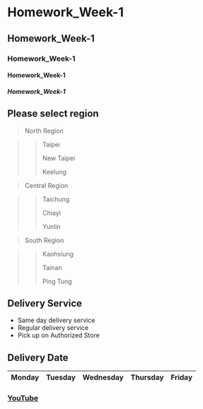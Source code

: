 # Homework_Week-1
## Homework_Week-1
### Homework_Week-1
#### Homework_Week-1
##### Homework_Week-1

## Please select region

> North Region 

>> Taipei
>>
>> New Taipei
>>
>> Keelung

> Central Region 

>> Taichung
>>
>> Chiayi
>>
>> Yunlin

> South Region 

>> Kaohsiung
>>
>> Tainan
>>
>> Ping Tung

## Delivery Service 
+ Same day delivery service
+ Regular delivery service
+ Pick up on Authorized Store

## Delivery Date
| Monday | Tuesday | Wednesday | Thursday | Friday |
| :----- | :------ | :-------- | :------- | :----- |

### [YouTube](https://www.youtube.com/watch?v=GDlkCkcIqTs) 

